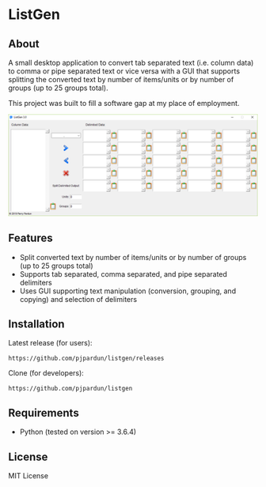 
# ListGen

## About
A small desktop application to convert tab separated text (i.e. column data) to comma or pipe separated text or vice versa with a GUI that supports splitting the converted text by number of items/units or by number of groups (up to 25 groups total).

This project was built to fill a software gap at my place of employment.

![GUI example image.](https://github.com/pjpardun/listgen/blob/master/ListGen%20GUI%20image.png)

## Features
- Split converted text by number of items/units or by number of groups (up to 25 groups total)
- Supports tab separated, comma separated, and pipe separated delimiters
- Uses GUI supporting text manipulation (conversion, grouping, and copying) and selection of delimiters

## Installation
Latest release (for users): 
```
https://github.com/pjpardun/listgen/releases
```
Clone (for developers):
```
https://github.com/pjpardun/listgen
```

## Requirements 
- Python (tested on version >= 3.6.4)

## License
MIT License
